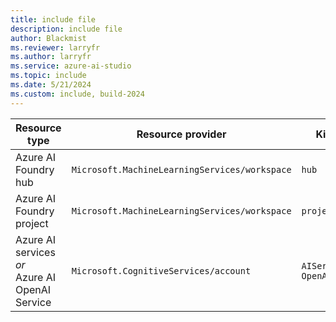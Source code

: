 ```yaml
---
title: include file
description: include file
author: Blackmist
ms.reviewer: larryfr
ms.author: larryfr
ms.service: azure-ai-studio
ms.topic: include
ms.date: 5/21/2024
ms.custom: include, build-2024
---
```


|Resource type|Resource provider|Kind|
|---|---|---|
|Azure AI Foundry hub|`Microsoft.MachineLearningServices/workspace`|`hub`|
|Azure AI Foundry project|`Microsoft.MachineLearningServices/workspace`|`project`|
|Azure AI services *or*</br>Azure AI OpenAI Service|`Microsoft.CognitiveServices/account`|`AIServices`</br>`OpenAI`|
